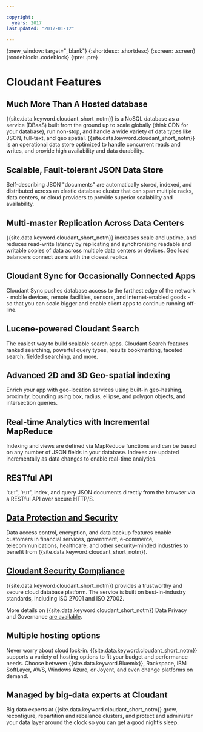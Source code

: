 ```yaml
---

copyright:
  years: 2017
lastupdated: "2017-01-12"

---
```


{:new_window: target="_blank"}
{:shortdesc: .shortdesc}
{:screen: .screen}
{:codeblock: .codeblock}
{:pre: .pre}

# Cloudant Features

## Much More Than A Hosted database

{{site.data.keyword.cloudant_short_notm}} is a NoSQL database as a service (DBaaS) built from the ground up
to scale globally (think CDN for your database),
run non-stop,
and handle a wide variety of data types like JSON,
full-text,
and geo spatial.
{{site.data.keyword.cloudant_short_notm}} is an operational data store optimized
to handle concurrent reads and writes,
and provide high availability and data durability.

## Scalable, Fault-tolerant JSON Data Store

Self-describing JSON "documents" are automatically stored,
indexed,
and distributed across an elastic database cluster that can span multiple racks,
data centers,
or cloud providers to provide superior scalability and availability.

## Multi-master Replication Across Data Centers

{{site.data.keyword.cloudant_short_notm}} increases scale and uptime,
and reduces read-write latency by replicating and synchronizing readable and writable copies of data
across multiple data centers or devices.
Geo load balancers connect users with the closest replica.

## Cloudant Sync for Occasionally Connected Apps

Cloudant Sync pushes database access to the farthest edge of the network -
mobile devices,
remote facilities,
sensors,
and internet-enabled goods -
so that you can scale bigger and enable client apps to continue running off-line.

## Lucene-powered Cloudant Search

The easiest way to build scalable search apps.
Cloudant Search features ranked searching,
powerful query types,
results bookmarking,
faceted search,
fielded searching,
and more.

## Advanced 2D and 3D Geo-spatial indexing

Enrich your app with geo-location services using built-in geo-hashing,
proximity,
bounding using box, radius, ellipse, and polygon objects,
and intersection queries.

## Real-time Analytics with Incremental MapReduce

Indexing and views are defined via MapReduce functions
and can be based on any number of JSON fields in your database.
Indexes are updated incrementally as data changes to enable real-time analytics.

## RESTful API

'`GET`',
'`PUT`',
index,
and query JSON documents directly from the browser via a RESTful API over secure HTTP/S.

## [Data Protection and Security](dbaassecurity.html)

Data access control,
encryption,
and data backup features enable customers in financial services,
government,
e-commerce,
telecommunications,
healthcare,
and other security-minded industries to benefit from {{site.data.keyword.cloudant_short_notm}}.

## [Cloudant Security Compliance](cloudantcompliance.html)

{{site.data.keyword.cloudant_short_notm}} provides a trustworthy and secure cloud database platform.
The service is built on best-in-industry standards,
including ISO 27001 and ISO 27002.

More details on {{site.data.keyword.cloudant_short_notm}} Data Privacy and
Governance [are available](dataprivacygovernance.html).

## Multiple hosting options

Never worry about cloud lock-in.
{{site.data.keyword.cloudant_short_notm}} supports a variety of hosting options
to fit your budget and performance needs.
Choose between {{site.data.keyword.Bluemix}},
Rackspace,
IBM SoftLayer,
AWS,
Windows Azure,
or Joyent,
and even change platforms on demand.

## Managed by big-data experts at Cloudant

Big data experts at {{site.data.keyword.cloudant_short_notm}} grow,
reconfigure,
repartition and rebalance clusters,
and protect and administer your data layer around the clock so you can get a good night’s sleep.
